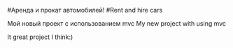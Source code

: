 #Аренда и прокат автомобилей!
#Rent and hire cars

Мой новый проект с использованием mvc
My new project with using mvc

It great project I think:)